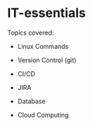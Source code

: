 # IT-essentials
Topics covered:

- Linux Commands

- Version Control (git)

- CI/CD

- JIRA

- Database

- Cloud Computing

